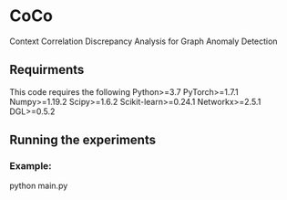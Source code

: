 # CoCo
Context Correlation Discrepancy Analysis  for Graph Anomaly Detection
## Requirments
This code requires the following
Python>=3.7
PyTorch>=1.7.1
Numpy>=1.19.2
Scipy>=1.6.2
Scikit-learn>=0.24.1
Networkx>=2.5.1
DGL>=0.5.2

## Running the experiments
### Example:
python main.py
